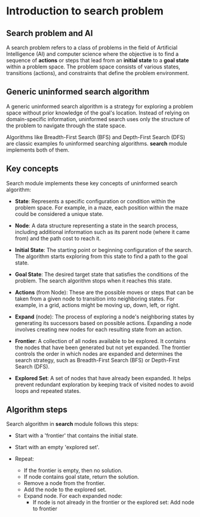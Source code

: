 # Introduction to search problem


## Search problem and AI
A search problem refers to a class of problems in the field of Artificial Intelligence (AI) and computer science where the objective is to find a sequence of **actions** or steps that lead from an **initial state** to a **goal state**  within a problem space. The problem space consists of various states, transitions (actions), and constraints that define the problem environment.


## Generic uninformed search algorithm
A generic uninformed search algorithm is a strategy for exploring a problem space without prior knowledge of the goal's location. Instead of relying on domain-specific information, uninformed search uses only the structure of the problem to navigate through the state space.

Algorithms like Breadth-First Search (BFS) and Depth-First Search (DFS) are classic examples fo uninformed searching algorithms. **search** module implements both of them.


## Key concepts

Search module implements these key concepts of uninformed search algorithm:

* **State**: Represents a specific configuration or condition within the problem space. For example, in a maze, each position within the maze could be considered a unique state.

* **Node**: A data structure representing a state in the search process, including additional information such as its parent node (where it came from) and the path cost to reach it.

* **Initial State**: The starting point or beginning configuration of the search. The algorithm starts exploring from this state to find a path to the goal state.

* **Goal State**: The desired target state that satisfies the conditions of the problem. The search algorithm stops when it reaches this state.

* **Actions** (from Node): These are the possible moves or steps that can be taken from a given node to transition into neighboring states. For example, in a grid, actions might be moving up, down, left, or right.

* **Expand** (node): The process of exploring a node's neighboring states by generating its successors based on possible actions. Expanding a node involves creating new nodes for each resulting state from an action.

* **Frontier**: A collection of all nodes available to be explored. It contains the nodes that have been generated but not yet expanded. The frontier controls the order in which nodes are expanded and determines the search strategy, such as Breadth-First Search (BFS) or Depth-First Search (DFS).

* **Explored Set**: A set of nodes that have already been expanded. It helps prevent redundant exploration by keeping track of visited nodes to avoid loops and repeated states.


## Algorithm steps
Search algorithm in **search** module follows this steps:

- Start with a 'frontier' that contains the initial state.
- Start with an empty 'explored set'.

- Repeat:
    - If the frontier is empty, then no solution.
    - If node contains goal state, return the solution.
    - Remove a node from the frontier.
    - Add the node to the explored set.
    - Expand node. For each expanded node:
        - If node is not already in the frontier or the explored set:
            Add node to frontier
